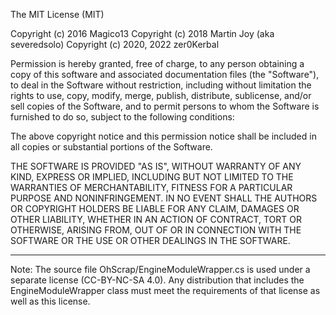 The MIT License (MIT)

Copyright (c) 2016 Magico13
Copyright (c) 2018 Martin Joy (aka severedsolo)
Copyright (c) 2020, 2022 zer0Kerbal

Permission is hereby granted, free of charge, to any person obtaining a copy of this software and associated documentation files (the "Software"), to deal in the Software without restriction, including without limitation the rights to use, copy, modify, merge, publish, distribute, sublicense, and/or sell copies of the Software, and to permit persons to whom the Software is furnished to do so, subject to the following conditions:

The above copyright notice and this permission notice shall be included in all copies or substantial portions of the Software.

THE SOFTWARE IS PROVIDED "AS IS", WITHOUT WARRANTY OF ANY KIND, EXPRESS OR IMPLIED, INCLUDING BUT NOT LIMITED TO THE WARRANTIES OF MERCHANTABILITY, FITNESS FOR A PARTICULAR PURPOSE AND NONINFRINGEMENT. IN NO EVENT SHALL THE AUTHORS OR COPYRIGHT HOLDERS BE LIABLE FOR ANY CLAIM, DAMAGES OR OTHER LIABILITY, WHETHER IN AN ACTION OF CONTRACT, TORT OR OTHERWISE, ARISING FROM, OUT OF OR IN CONNECTION WITH THE SOFTWARE OR THE USE OR OTHER DEALINGS IN THE SOFTWARE.

---

Note: The source file OhScrap/EngineModuleWrapper.cs is used under a separate license (CC-BY-NC-SA 4.0). Any distribution that includes the EngineModuleWrapper class must meet the requirements of that license as well as this license.